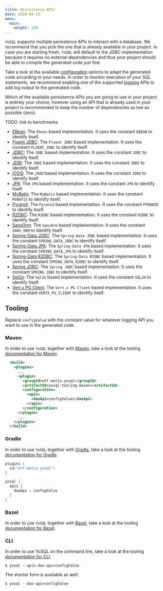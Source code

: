 ```yaml
---
title: Persistence APIs
date: 2020-04-13
menu:
  main:
    weight: 120
---
```


`YoSQL` supports multiple persistence APIs to interact with a database. We recommend that you pick the one that is already available in your project. In case you are starting fresh, `YoSQL` will default to the JDBC implementation because it requires no external dependencies and thus your project should be able to compile the generated code just fine.

Take a look at the available [configuration](../configuration/) options to adapt the generated code according to your needs. In order to monitor execution of your SQL statements, we recommend enabling one of the supported [logging](../logging/) APIs to add log output to the generated code.

Which of the available persistence APIs you are going to use in your project is entirely your choice, however using an API that is already used in your project is recommended to keep the number of dependencies as low as possible (zero).

TODO: link to benchmarks

- [EBean](./ebean/): The `Ebean` based implementation. It uses the constant `EBEAN` to identify itself. 
- [Fluent JDBC](./fluent-jdbc/): The `Fluent JDBC` based implementation. It uses the constant `FLUENT_JDBC` to identify itself.
- [JDBC](./jdbc/): The `JDBC` based implementation. It uses the constant `JDBC` to identify itself.
- [JDBI](./jdbi/): The `JDBI` based implementation. It uses the constant `JDBI` to identify itself.
- [jOOQ](./jooq/): The `jOOQ` based implementation. It uses the constant `JOOQ` to identify itself.
- [JPA](./jpa/): The `JPA` based implementation. It uses the constant `JPA` to identify itself.
- [MyBatis](./mybatis/): The `MyBatis` based implementation. It uses the constant `MYBATIS` to identify itself.
- [Pyranid](./pyranid/): The `Pyranid` based implementation. It uses the constant `PYRANID` to identify itself.
- [R2DBC](./r2dbc/): The `R2DBC` based implementation. It uses the constant `R2DBC` to identify itself.
- [SansOrm](./sansorm/): The `SansOrm` based implementation. It uses the constant `SANS_ORM` to identify itself.
- [Spring-Data JDBC](./spring-data-jdbc/): The `Spring-Data JDBC` based implementation. It uses the constant `SPRING_DATA_JDBC` to identify itself.
- [Spring-Data JPA](./spring-data-jpa/): The `Spring-Data JPA` based implementation. It uses the constant `SPRING_DATA_JPA` to identify itself.
- [Spring-Data R2DBC](./spring-data-r2dbc/): The `Spring-Data R2DBC` based implementation. It uses the constant `SPRING_DATA_R2DBC` to identify itself.
- [Spring JDBC](./spring-jdbc/): The `Spring JDBC` based implementation. It uses the constant `SPRING_JDBC` to identify itself.
- [Sql2o](./sql2o/): The `Sql2o` based implementation. It uses the constant `SQL2O` to identify itself.
- [Vert.x PG Client](./vertx-pg-client/): The `Vert.x PG Client` based implementation. It uses the constant `VERTX_PG_CLIENT` to identify itself.

## Tooling

Replace `configValue` with the constant value for whatever logging API you want to use in the generated code.

### Maven

In order to use `YoSQL` together with [Maven](https://maven.apache.org/), take a look at the tooling [documentation
for Maven](../../../tooling/maven/).

```xml
  <build>
    <plugins>
      ...
      <plugin>
        <groupId>wtf.metio.yosql</groupId>
        <artifactId>yosql-tooling-maven</artifactId>
        <configuration>
          <apis>
            <daoApi>configValue</daoApi>
          </apis>
        </configuration>
      </plugin>
      ...
    </plugins>
  </build>
```

### Gradle

In order to use `YoSQL` together with [Gradle](https://gradle.org/), take a look at the tooling [documentation for Gradle](../../../tooling/gradle/).

```groovy
plugins {
  id("wtf.metio.yosql")
}

yosql {
  apis {
    daoApi = configValue
  }
}
```

### Bazel

In order to use `YoSQL` together with [Bazel](https://bazel.build/), take a look at the tooling [documentation for
Bazel](../../../tooling/bazel/).

### CLI

In order to use YoSQL on the command line, take a look at the tooling [documentation for CLI](../../../tooling/cli/).

```shell
$ yosql --apis-dao-api=configValue
```

The shorter form is available as well:

```shell
$ yosql --dao-api=configValue
```
